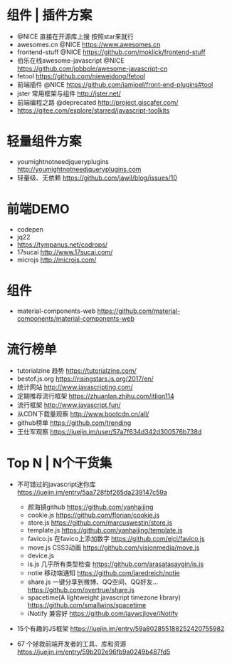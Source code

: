 # 组件 | 插件方案

- @NICE 直接在开源库上搜 按照star来就行
- awesomes.cn @NICE <https://www.awesomes.cn>
- frontend-stuff @NICE <https://github.com/moklick/frontend-stuff>
- 伯乐在线awesome-javascript @NICE <https://github.com/jobbole/awesome-javascript-cn>
- fetool <https://github.com/nieweidong/fetool>
- 前端插件 @NICE <https://github.com/iamjoel/front-end-plugins#tool>
- jster 常用框架与组件 http://jster.net/
- 前端编程之路 @deprecated <http://project.giscafer.com/>
- https://gitee.com/explore/starred/javascript-toolkits
  
# 轻量组件方案

- youmightnotneedjqueryplugins http://youmightnotneedjqueryplugins.com
- 轻量级、无依赖 <https://github.com/jawil/blog/issues/10>

# 前端DEMO

- codepen
- jq22
- https://tympanus.net/codrops/
- 17sucai <http://www.17sucai.com/>
- microjs <http://microjs.com/>

# 组件

- material-components-web https://github.com/material-components/material-components-web

# 流行榜单

- tutorialzine 趋势 <https://tutorialzine.com/>
- bestof.js.org <https://risingstars.js.org/2017/en/>
- 统计网站 <http://www.javascripting.com/>
- 定期推荐流行框架 <https://zhuanlan.zhihu.com/itlion114>
- 流行框架 <http://www.javascript.fun/>
- 从CDN下载量观察 <http://www.bootcdn.cn/all/>
- github榜单 <https://github.com/trending>
- 王仕军观察 <https://juejin.im/user/57a7f634d342d300576b738d>


# Top N | N个干货集

- 不可错过的javascript迷你库 <https://juejin.im/entry/5aa728fbf265da239147c59a>

  - 颜海镜github <https://github.com/yanhaijing>
  - cookie.js <https://github.com/florian/cookie.js>
  - store.js <https://github.com/marcuswestin/store.js>
  - template.js <https://github.com/yanhaijing/template.js>
  - favico.js 在favico上添加数字 <https://github.com/ejci/favico.js>
  - move.js CSS3动画 <https://github.com/visionmedia/move.js>
  - device.js
  - is.js 几乎所有类型检查 <https://github.com/arasatasaygin/is.js>
  - notie 移动端通知 <https://github.com/jaredreich/notie>
  - share.js 一键分享到微博、QQ空间、QQ好友... <https://github.com/overtrue/share.js>
  - spacetime(A lightweight javascript timezone library) <https://github.com/smallwins/spacetime>
  - iNotify 兼容好 <https://github.com/jaywcjlove/iNotify>
- 15个有趣的JS框架 <https://juejin.im/entry/59a802855188252420755982>
- 67 个拯救前端开发者的工具、库和资源 <https://juejin.im/entry/59b202e96fb9a0249b487fd5>

